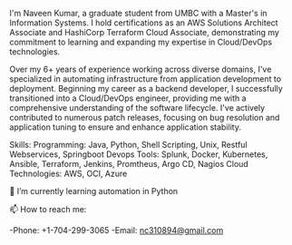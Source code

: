 I'm Naveen Kumar, a graduate student from UMBC with a Master's in Information Systems. I hold certifications as an AWS Solutions Architect Associate and HashiCorp Terraform Cloud Associate, demonstrating my commitment to learning and expanding my expertise in Cloud/DevOps technologies.

Over my 6+ years of experience working across diverse domains, I've specialized in automating infrastructure from application development to deployment. Beginning my career as a backend developer, I successfully transitioned into a Cloud/DevOps engineer, providing me with a comprehensive understanding of the software lifecycle. I've actively contributed to numerous patch releases, focusing on bug resolution and application tuning to ensure and enhance application stability.

Skills: Programming: Java, Python, Shell Scripting, Unix, Restful Webservices, Springboot Devops Tools: Splunk, Docker, Kubernetes, Ansible, Terraform, Jenkins, Promtheus, Argo CD, Nagios
Cloud Technologies: AWS, OCI, Azure


🌱 I’m currently learning automation in Python

📫 How to reach me:

-Phone: +1-704-299-3065
-Email: nc310894@gmail.com

